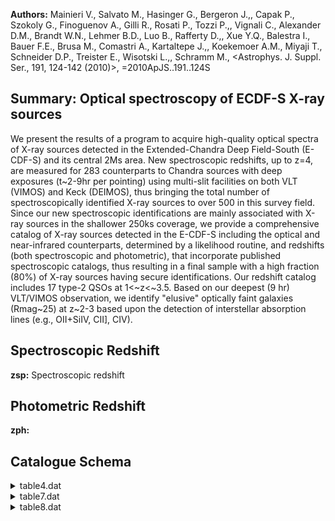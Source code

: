 **Authors:** Mainieri V., Salvato M., Hasinger G., Bergeron J.,, Capak P., Szokoly G., Finoguenov A., Gilli R., Rosati P., Tozzi P.,, Vignali C., Alexander D.M., Brandt W.N., Lehmer B.D., Luo B., Rafferty D.,, Xue Y.Q., Balestra I., Bauer F.E., Brusa M., Comastri A., Kartaltepe J.,, Koekemoer A.M., Miyaji T., Schneider D.P., Treister E., Wisotski L.,, Schramm M., <Astrophys. J. Suppl. Ser., 191, 124-142 (2010)>, =2010ApJS..191..124S

## Summary: Optical spectroscopy of ECDF-S X-ray sources 

We present the results of a program to acquire high-quality optical spectra of X-ray sources detected in the Extended-Chandra Deep Field-South (E-CDF-S) and its central 2Ms area. New spectroscopic redshifts, up to z=4, are measured for 283 counterparts to Chandra sources with deep exposures (t~2-9hr per pointing) using multi-slit facilities on both VLT (VIMOS) and Keck (DEIMOS), thus bringing the total number of spectroscopically identified X-ray sources to over 500 in this survey field. Since our new spectroscopic identifications are mainly associated with X-ray sources in the shallower 250ks coverage, we provide a comprehensive catalog of X-ray sources detected in the E-CDF-S including the optical and near-infrared counterparts, determined by a likelihood routine, and redshifts (both spectroscopic and photometric), that incorporate published spectroscopic catalogs, thus resulting in a final sample with a high fraction (80%) of X-ray sources having secure identifications. Our redshift catalog includes 17 type-2 QSOs at 1<~z<~3.5. Based on our deepest (9 hr) VLT/VIMOS observation, we identify "elusive" optically faint galaxies (Rmag~25) at z~2-3 based upon the detection of interstellar absorption lines (e.g., OII+SiIV, CII], CIV).

## Spectroscopic Redshift 
 
**zsp:** Spectroscopic redshift 
 

## Photometric Redshift 
 
**zph:**  
 

## Catalogue Schema

<details>
<summary>table4.dat</summary>

| Bytes   | Format   | Units   | Label     | Explanations                                                                   |
|:--------|:---------|:--------|:----------|:-------------------------------------------------------------------------------|
| 1- 3    | I3       | ---     | XID       | Lehmer et al., 2005 (Cat. J/ApJS/161/21)                                       |
| 5- 12   | F8.5     | deg     | RAdeg     | Right Ascension in decimal degrees (J2000) (1)                                 |
| 14- 22  | F9.5     | deg     | DEdeg     | Declination in decimal degrees (J2000) (1)                                     |
| 24- 30  | A7       | ---     | Cat       | Catalog associated with counterpart (2)                                        |
| 32- 34  | F3.1     | arcsec  | Sep       | Separation between X-ray and its counterpart                                   |
| 36- 40  | F5.1     | ---     | LR        | Likelihood ratio (3)                                                           |
| 42- 45  | F4.2     | ---     | Rel       | Reliability for true counterpart (4)                                           |
| 47- 50  | F4.1     | mag     | Rmag      | ? R band AB magnitude                                                          |
| 52- 56  | F5.3     | ---     | zsp       | ? Counterpart spectroscopic redshift                                           |
| 58- 60  | F3.1     | ---     | q_zsp     | ? Quality flag on zspec (5)                                                    |
| 62- 63  | I2       | ---     | r_zsp     | ? Spectroscopic catalog (G2)                                                   |
| 65- 69  | A5       | ---     | Class     | Spectroscopic classification (G1)                                              |
| 71- 75  | F5.3     | ---     | zph       | ? Photometric redshift (6)                                                     |
| 77- 81  | F5.3     | ---     | e_zph     | ? Lower limit uncertainty in zphot                                             |
| 83- 87  | F5.3     | ---     | E_zph     | ? Upper limit uncertainty in zphot                                             |
| 2       | for      | further | details.  | Note (4): Reliability (0<R_j_<1; Sutherland & Saunders 1992) that a particular |
| 2       | for      | further | details.  | Note (5): Where "2" is secure, "1" for some uncertainty, "0" for no redshift.  |
| 5       | if       | in      | agreement | with photometric redshift.                                                     |

**Note**: Of the optical/near-infrared counterpart.
Note (2): Catalogs associated are:
    ACS-z = GOODS-z or GEMS-z; z-band HST/ACS catalog;
    WFI-R = WFI R-band catalog;
   SOFI-H = H-band catalog from SOFI;
   SOFI-K = K-band catalog from SOFI, 
  ISSAC-K = K-band catalog from VLT/ISAAC
Note (3): The likelihood ratio (LR; Equation (1)) is the probability that a
          given optical or near-infrared source is the true counterpart to the
          X-ray detection, relative to the chance that the same object is a
          random background source. LR=(q(m)f(r))/n(m); see section 2 for
          further details.
Note (4): Reliability (0<R_j_<1; Sutherland & Saunders 1992) that a particular
          source (j) is the true counterpart: R_j_=LR_j_/{Sigma}_i_LR_i_+(1-Q)
          See section 2 for further details.
Note (5): Where "2" is secure, "1" for some uncertainty, "0" for no redshift.
          A +0.5 if in agreement with photometric redshift.
Note (6): From Rafferty et al. (2010, in prep) and Luo et al. (2010,
          Cat. J/ApJS/187/560).

</details>

<details>
<summary>table7.dat</summary>

| Bytes   | Format   | Units   | Label   | Explanations                                   |
|:--------|:---------|:--------|:--------|:-----------------------------------------------|
| 1- 3    | I3       | ---     | XID     | Luo et al. 2008 (Cat. J/ApJS/179/19) number,   |
| 5- 12   | F8.5     | deg     | RAdeg   | Right Ascension of optical counterpart (J2000) |
| 14- 22  | F9.5     | deg     | DEdeg   | Declination of optical counterpart (J2000)     |
| 24- 27  | F4.1     | mag     | Rmag    | R band AB magnitude                            |
| 29- 33  | F5.3     | ---     | zsp     | Spectroscopic redshift                         |
| 35      | I1       | ---     | q_zsp   | Quality of z: 1=some uncertainty, 2=secure.    |
| 37- 41  | A5       | ---     | Class   | Spectroscopic classification (G1)              |
| 43- 44  | I2       | ---     | r_zsp   | Spectroscopic origin (G2)                      |
</details>

<details>
<summary>table8.dat</summary>

| Bytes   | Format   | Units         | Label   | Explanations                                   |
|:--------|:---------|:--------------|:--------|:-----------------------------------------------|
| 1- 3    | I3       | ---           | RID     | Radio identification number (1)                |
| 5- 12   | F8.5     | deg           | RAdeg   | Right Ascension of optical counterpart (J2000) |
| 14- 22  | F9.5     | deg           | DEdeg   | Declination of optical counterpart (J2000)     |
| 24- 27  | F4.1     | mag           | Rmag    | R band AB magnitude                            |
| 29- 33  | F5.3     | ---           | zsp     | Spectroscopic redshift                         |
| 35      | I1       | ---           | q_zsp   | Quality of zsp: 1=some uncertainty, 2=secure.  |
| 37- 41  | A5       | ---           | Class   | Spectroscopic classification (G1)              |
| 43- 46  | A4       | ---           | Tel     | Origin of z (Keck or VLT)                      |
| 2008    | Cat.     | J/ApJS/179/71 | and     | Miller et al., 2008, Cat. J/ApJS/179/114,      |

**Note**: Radio identification number from Kellermann et al., 2008
          Cat. J/ApJS/179/71 and Miller et al., 2008, Cat. J/ApJS/179/114,
          <[KFM2008] RID NNNA> in simbad.

</details>
